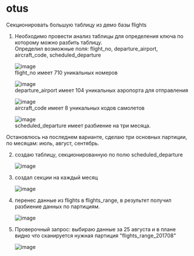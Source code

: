 # otus
Секционировать большую таблицу из демо базы flights   
   
1. Необходимо провести анализ таблицы для определения ключа по которому можно разбить таблицу.    
Определил возможные поля: flight_no, departure_airport, aircraft_code, scheduled_departure   
   
   ![image](https://user-images.githubusercontent.com/108919955/192154418-418ac13e-7398-4efd-905b-a41f5ba045d8.png)   
flight_no имеет 710 уникальных номеров   
   
   ![image](https://user-images.githubusercontent.com/108919955/192154514-9b8f38a5-4cc3-4f9b-af0f-ca8eaeae3d85.png)   
departure_airport имеет 104 уникальных аэропорта для отправления   
    
    ![image](https://user-images.githubusercontent.com/108919955/192154627-0dfa15d5-5e06-4f5f-84f8-85298b57ad68.png)   
aircraft_code имеет 8 уникальных кодов самолетов   
   
   ![image](https://user-images.githubusercontent.com/108919955/192154732-c60fc7d6-521d-40ad-a6cb-da3c30b8d9a4.png)   
scheduled_departure имеет разбиение на три месяца.   
   
Остановлюсь на последнем варианте, сделаю три основных партиции, по месяцам: июль, август, сентябрь.   
   
2. создаю таблицу, секционированную по полю scheduled_departure   
   
   ![image](https://user-images.githubusercontent.com/108919955/192155429-ed9b2050-b081-4cb9-8bb6-1b1212afa194.png)   
   
3. создал секции на каждый месяц    
    
    ![image](https://user-images.githubusercontent.com/108919955/192155672-75d35c54-6845-407d-b2cc-bec23f5606d1.png)
   
4. перенес данные из flights в flights_range, в результет получил разбиение данных по партициям.
   
   ![image](https://user-images.githubusercontent.com/108919955/192156011-26b6b72b-408f-4c37-88e1-4356e8b1527b.png)
   
5. Проверочный запрос: выбираю данные за 25 августа и в плане видно что сканируется нужная партиция "flights_range_201708"   
   
   ![image](https://user-images.githubusercontent.com/108919955/192156365-9c2ca80c-c5b2-4d34-a938-d6738f95a5b0.png)
